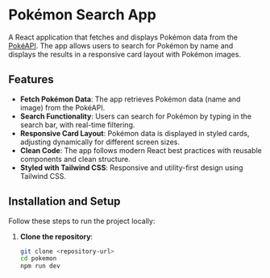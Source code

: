 # Pokémon Search App

A React application that fetches and displays Pokémon data from the [PokéAPI](https://pokeapi.co). The app allows users to search for Pokémon by name and displays the results in a responsive card layout with Pokémon images.

## Features

- **Fetch Pokémon Data**: The app retrieves Pokémon data (name and image) from the PokéAPI.
- **Search Functionality**: Users can search for Pokémon by typing in the search bar, with real-time filtering.
- **Responsive Card Layout**: Pokémon data is displayed in styled cards, adjusting dynamically for different screen sizes.
- **Clean Code**: The app follows modern React best practices with reusable components and clean structure.
- **Styled with Tailwind CSS**: Responsive and utility-first design using Tailwind CSS.



## Installation and Setup

Follow these steps to run the project locally:

1. **Clone the repository**:
   ```bash
   git clone <repository-url>
   cd pokemon
   npm run dev


